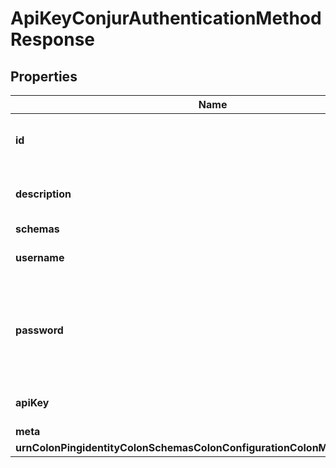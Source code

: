 

# ApiKeyConjurAuthenticationMethodResponse


## Properties

| Name | Type | Description | Notes |
|------------ | ------------- | ------------- | -------------|
|**id** | **String** | Name of the Conjur Authentication Method |  |
|**description** | **String** | A description for this Conjur Authentication Method |  [optional] |
|**schemas** | **List&lt;EnumapiKeyConjurAuthenticationMethodSchemaUrn&gt;** |  |  |
|**username** | **String** | The username for the user to authenticate. |  |
|**password** | **String** | The password for the user to authenticate. This will be used to obtain an API key for the target user. |  [optional] |
|**apiKey** | **String** | The API key for the user to authenticate. |  [optional] |
|**meta** | [**MetaMeta**](MetaMeta.md) |  |  [optional] |
|**urnColonPingidentityColonSchemasColonConfigurationColonMessagesColon20** | [**MetaUrnPingidentitySchemasConfigurationMessages20**](MetaUrnPingidentitySchemasConfigurationMessages20.md) |  |  [optional] |




